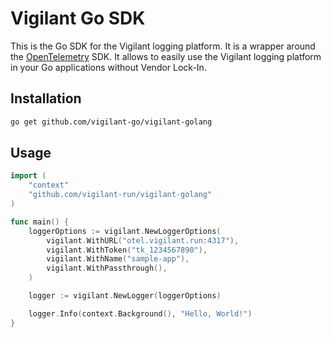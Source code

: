 # Vigilant Go SDK

This is the Go SDK for the Vigilant logging platform. It is a wrapper around the [OpenTelemetry](https://opentelemetry.io/) SDK. It allows to easily use the Vigilant logging platform in your Go applications without Vendor Lock-In.

## Installation

```bash
go get github.com/vigilant-go/vigilant-golang
```

## Usage

```go
import (
    "context"
    "github.com/vigilant-run/vigilant-golang"
)

func main() {
    loggerOptions := vigilant.NewLoggerOptions(
        vigilant.WithURL("otel.vigilant.run:4317"),
        vigilant.WithToken("tk_1234567890"),
        vigilant.WithName("sample-app"),
        vigilant.WithPassthrough(),
    )

    logger := vigilant.NewLogger(loggerOptions)

    logger.Info(context.Background(), "Hello, World!")
}
```

